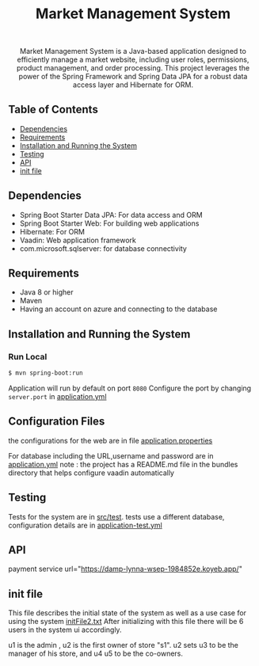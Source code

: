<h1 align="center"> Market Management System </h1> <br>

<p align="center">
  Market Management System is a Java-based application designed to efficiently manage a market website, including user roles, permissions, product management, and order processing.
  This project leverages the power of the Spring Framework and Spring Data JPA for a robust data access layer and Hibernate for ORM. 
</p>


## Table of Contents

- [Dependencies](#dependencies)
- [Requirements](#requirements)
- [Installation and Running the System](#installation-and-running-the-system)
- [Testing](#testing)
- [API](#api)
- [init file](#init-file)



## Dependencies
* Spring Boot Starter Data JPA: For data access and ORM
* Spring Boot Starter Web: For building web applications
* Hibernate: For ORM
* Vaadin: Web application framework
* com.microsoft.sqlserver: for database connectivity
  

## Requirements
- Java 8 or higher
- Maven
- Having an account on azure and connecting to the database


## Installation and Running the System

### Run Local
```bash
$ mvn spring-boot:run
```
Application will run by default on port `8080`
Configure the port by changing `server.port` in [application.yml](market14B\src\main\resources\application.yml)

## Configuration Files
the configurations for the web are in file [application.properties](market14B\src\main\resources\application.properties)

For database including the URL,username and password are in [application.yml](market14B\src\main\resources\application.properties)
note : the project has a README.md file in the bundles directory that helps configure vaadin automatically 

## Testing
Tests for the system are in [src/test](market14B\src\test).
tests use a different database, configuration details are in [application-test.yml](market14B\src\main\resources\application-test.yml)

## API
payment service url="https://damp-lynna-wsep-1984852e.koyeb.app/"

## init file
This file describes the initial state of the system as well as a use case for using the system [initFile2.txt](market14B\src\main\resources\initFile2.txt)
After initializing with this file there will be 6 users in the system ui accordingly. 

u1 is the admin , u2 is the first owner of store "s1".
u2 sets u3 to be the manager of his store, and u4 u5 to be the co-owners.
